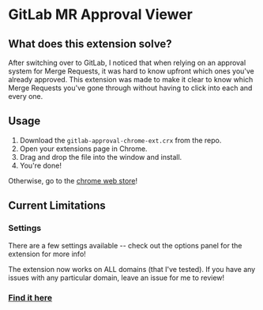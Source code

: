# GitLab MR Approval Viewer

## What does this extension solve?

After switching over to GitLab, I noticed that when relying on an approval system for Merge Requests, it was hard to know upfront which ones you've already approved. This extension was made to make it clear to know which Merge Requests you've gone through without having to click into each and every one.

## Usage
1. Download the `gitlab-approval-chrome-ext.crx` from the repo.
2. Open your extensions page in Chrome.
3. Drag and drop the file into the window and install.
4. You're done!

Otherwise, go to the [chrome web store](https://chrome.google.com/webstore/detail/gitlab-approvals/pkkmcaoiinhniniafikpmhajlddofikj)!

## Current Limitations

### Settings

There are a few settings available -- check out the options panel for the extension for more info!

The extension now works on ALL domains (that I've tested). If you have any issues with any particular domain, leave an issue for me to review!

### [Find it here](CHANGELOG.md)